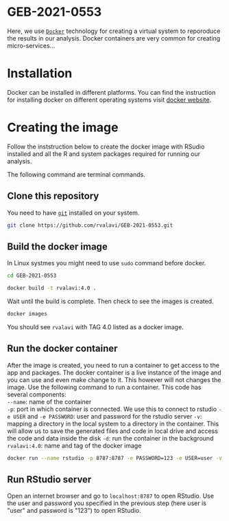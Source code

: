 # GEB-2021-0553

Here, we use [`Docker`]() technology for creating a virtual system to reporoduce the results in our analysis. Docker containers are very common for creating micro-services...


# Installation
Docker can be installed in different platforms. You can find the instruction for installing docker on different operating systems visit [docker website](https://docs.docker.com/get-docker/).

# Creating the image
Follow the inststruction below to create the docker image with RSudio installed and all the R and system packages required for running our analysis.

The following command are terminal commands.

## Clone this repository
You need to have [`git`]() installed on your system.

```bash
git clone https://github.com/rvalavi/GEB-2021-0553.git
```

## Build the docker image
In Linux systmes you might need to use `sudo` command before docker.

```bash
cd GEB-2021-0553

docker build -t rvalavi:4.0 .
```

Wait until the build is complete. Then check to see the images is created.
```bash
docker images
```
You should see `rvalavi` with TAG 4.0 listed as a docker image.

## Run the docker container

After the image is created, you need to run a container to get access to the app and packages. The docker container is a live instance of the image and you can use and even make change to it. This however will not changes the image. 
Use the following command to run a container. This code has several components:  
`--name`: name of the container  
`-p`: port in which container is connected. We use this to connect to rstudio
`-e USER` and `-e PASSWORD`: user and password for the rstudio server
`-v`: mapping a directory in the local system to a directory in the container. This will allow us to save the generated files and code in local drive and access the code and data inside the disk
`-d`: run the container in the background
`rvalavi:4.0`: name and tag of the docker image

```bash
docker run --name rstudio -p 8787:8787 -e PASSWORD=123 -e USER=user -v /home/rvalavi/testproj:project -d rvalavi:4.0

```

## Run RStudio server
Open an internet browser and go to `localhost:8787` to open RStudio. Use the user and password you specified in the previous step (here user is "user" and password is "123") to open RStudio.
